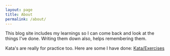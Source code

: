 ```yaml
---
layout: page
title: About
permalink: /about/
---
```


This blog site includes my learnings so I can come back and look at the things I've done. Writing them down also, helps remembering them.

Kata's are really for practice too. Here are some I have done: [Kata/Exercises](https://github.com/msurekci/Exercises)
